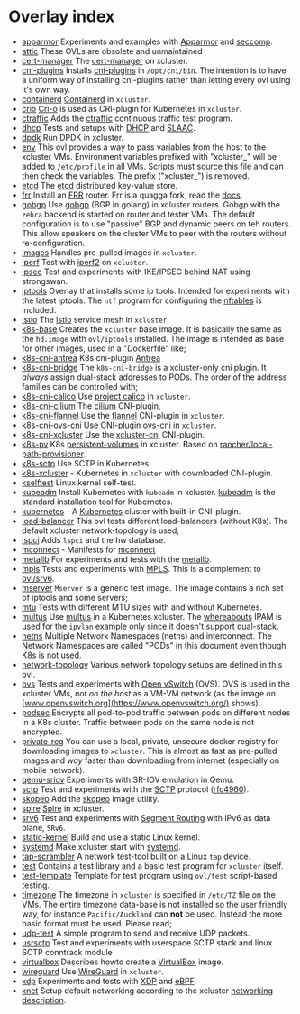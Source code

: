 # Overlay index

 * [apparmor](./ovl/apparmor/README.md)  Experiments and examples with [Apparmor](https://apparmor.net/) and [seccomp](https://en.wikipedia.org/wiki/Seccomp). 
 * [attic](./ovl/attic/README.md)  These OVLs are obsolete and unmaintained 
 * [cert-manager](./ovl/cert-manager/README.md)  The [cert-manager](https://github.com/jetstack/cert-manager) on xcluster. 
 * [cni-plugins](./ovl/cni-plugins/README.md)  Installs [cni-plugins](https://github.com/containernetworking/plugins) in `/opt/cni/bin`. The intention is to have a uniform way of installing cni-plugins rather than letting every ovl using it's own way. 
 * [containerd](./ovl/containerd/README.md)  [Containerd](https://containerd.io/) in `xcluster`. 
 * [crio](./ovl/crio/README.md)  [Cri-o](https://github.com/cri-o/cri-o) is used as CRI-plugin for Kubernetes in `xcluster`. 
 * [ctraffic](./ovl/ctraffic/README.md)  Adds the [ctraffic](https://github.com/Nordix/ctraffic) continuous traffic test program. 
 * [dhcp](./ovl/dhcp/README.md)  Tests and setups with [DHCP](https://en.wikipedia.org/wiki/Dynamic_Host_Configuration_Protocol) and [SLAAC](https://en.wikipedia.org/wiki/IPv6#Stateless_address_autoconfiguration_(SLAAC)). 
 * [dpdk](./ovl/dpdk/README.md)  Run DPDK in xcluster. 
 * [env](./ovl/env/README.md)  This ovl provides a way to pass variables from the host to the xcluster VMs. Environment variables prefixed with "xcluster_" will be added to `/etc/profile` in all VMs. Scripts must source this file and can then check the variables. The prefix ("xcluster_") is removed. 
 * [etcd](./ovl/etcd/README.md)  The [etcd](https://github.com/coreos/etcd) distributed key-value store. 
 * [frr](./ovl/frr/README.md)  Install an [FRR](https://frrouting.org/) router. Frr is a quagga fork, read the [docs](http://docs.frrouting.org/en/latest/). 
 * [gobgp](./ovl/gobgp/README.md)  Use [gobgp](https://github.com/osrg/gobgp) (BGP in golang) in xcluster routers. Gobgp with the `zebra` backend is started on router and tester VMs. The default configuration is to use "passive" BGP and dynamic peers on teh routers. This allow speakers on the cluster VMs to peer with the routers without re-configuration. 
 * [images](./ovl/images/README.md)  Handles pre-pulled images in `xcluster`. 
 * [iperf](./ovl/iperf/README.md)  Test with [iperf2](https://sourceforge.net/projects/iperf2/) on `xcluster`. 
 * [ipsec](./ovl/ipsec/README.md)  Test and experiments with IKE/IPSEC behind NAT using strongswan. 
 * [iptools](./ovl/iptools/README.md)  Overlay that installs some ip tools. Intended for experiments with the latest iptools. The `ntf` program for configuring the [nftables](https://netfilter.org/projects/nftables/index.html) is included. 
 * [istio](./ovl/istio/README.md)  The [Istio](https://istio.io/) service mesh in `xcluster`. 
 * [k8s-base](./ovl/k8s-base/README.md)  Creates the `xcluster` base image. It is basically the same as the `hd.image` with `ovl/iptools` installed. The image is intended as base for other images, used in a "Dockerfile" like; 
 * [k8s-cni-antrea](./ovl/k8s-cni-antrea/README.md)  K8s cni-plugin [Antrea](https://github.com/antrea-io/antrea) 
 * [k8s-cni-bridge](./ovl/k8s-cni-bridge/README.md)  The `k8s-cni-bridge` is a xcluster-only cni plugin. It *always* assign dual-stack addresses to PODs. The order of the address families can be controlled with; 
 * [k8s-cni-calico](./ovl/k8s-cni-calico/README.md)  Use [project calico](https://www.projectcalico.org/) in `xcluster`. 
 * [k8s-cni-cilium](./ovl/k8s-cni-cilium/README.md)  The [cilium](https://github.com/cilium/cilium) CNI-plugin, 
 * [k8s-cni-flannel](./ovl/k8s-cni-flannel/README.md)  Use the [flannel](https://github.com/flannel-io/flannel) CNI-plugin in `xcluster`. 
 * [k8s-cni-ovs-cni](./ovl/k8s-cni-ovs-cni/README.md)  Use CNI-plugin [ovs-cni](https://github.com/k8snetworkplumbingwg/ovs-cni) in `xcluster`. 
 * [k8s-cni-xcluster](./ovl/k8s-cni-xcluster/README.md)  Use the [xcluster-cni](https://github.com/Nordix/xcluster-cni) CNI-plugin. 
 * [k8s-pv](./ovl/k8s-pv/README.md)  K8s [persistent-volumes](https://kubernetes.io/docs/concepts/storage/persistent-volumes/) in xcluster. Based on [rancher/local-path-provisioner](https://github.com/rancher/local-path-provisioner). 
 * [k8s-sctp](./ovl/k8s-sctp/README.md)  Use SCTP in Kubernetes. 
 * [k8s-xcluster](./ovl/k8s-xcluster/README.md)  - Kubernetes in `xcluster` with downloaded CNI-plugin. 
 * [kselftest](./ovl/kselftest/README.md)  Linux kernel self-test. 
 * [kubeadm](./ovl/kubeadm/README.md)  Install Kubernetes with `kubeadm` in xcluster. [kubeadm](https://github.com/kubernetes/kubeadm) is the standard installation tool for Kubernetes. 
 * [kubernetes](./ovl/kubernetes/README.md)  - A [Kubernetes](https://kubernetes.io/) cluster with built-in CNI-plugin. 
 * [load-balancer](./ovl/load-balancer/README.md)  This ovl tests different load-balancers (without K8s). The default xcluster network-topology is used; 
 * [lspci](./ovl/lspci/README.md)  Adds `lspci` and the hw database. 
 * [mconnect](./ovl/mconnect/README.md)  - Manifests for [mconnect](https://github.com/Nordix/mconnect) 
 * [metallb](./ovl/metallb/README.md)  For experiments and tests with the [metallb](https://github.com/danderson/metallb). 
 * [mpls](./ovl/mpls/README.md)  Tests and experiments with [MPLS](https://en.wikipedia.org/wiki/Multiprotocol_Label_Switching). This is a complement to [ovl/srv6](https://github.com/Nordix/xcluster/tree/master/ovl/srv6). 
 * [mserver](./ovl/mserver/README.md)  `Mserver` is a generic test image. The image contains a rich set of iptools and some servers; 
 * [mtu](./ovl/mtu/README.md)  Tests with different MTU sizes with and without Kubernetes. 
 * [multus](./ovl/multus/README.md)  Use [multus](https://github.com/k8snetworkplumbingwg/multus-cni) in a Kubernetes xcluster. The [whereabouts](https://github.com/k8snetworkplumbingwg/whereabouts) IPAM is used for the `ipvlan` example only since it doesn't support dual-stack. 
 * [netns](./ovl/netns/README.md)  Multiple Network Namespaces (netns) and interconnect. The Network Namespaces are called "PODs" in this document even though K8s is not used. 
 * [network-topology](./ovl/network-topology/README.md)  Various network topology setups are defined in this ovl. 
 * [ovs](./ovl/ovs/README.md)  Tests and experiments with [Open vSwitch](https://www.openvswitch.org/) (OVS). OVS is used in the xcluster VMs, *not on the host* as a VM-VM network (as the image on [www.openvswitch.org](https://www.openvswitch.org/) shows). 
 * [podsec](./ovl/podsec/README.md)  Encrypts all pod-to-pod traffic between pods on different nodes in a K8s cluster. Traffic between pods on the same node is not encrypted. 
 * [private-reg](./ovl/private-reg/README.md)  You can use a local, private, unsecure docker registry for downloading images to `xcluster`. This is almost as fast as pre-pulled images and *way* faster than downloading from internet (especially on mobile network). 
 * [qemu-sriov](./ovl/qemu-sriov/README.md)  Experiments with SR-IOV emulation in Qemu. 
 * [sctp](./ovl/sctp/README.md)  Test and experiments with the [SCTP](https://en.wikipedia.org/wiki/Stream_Control_Transmission_Protocol) protocol ([rfc4960](https://datatracker.ietf.org/doc/html/rfc4960)). 
 * [skopeo](./ovl/skopeo/README.md)  Add the [skopeo](https://github.com/containers/skopeo) image utility. 
 * [spire](./ovl/spire/README.md)  [Spire](https://spiffe.io/docs/latest/spire-about/spire-concepts/) in xcluster. 
 * [srv6](./ovl/srv6/README.md)  Test and experiments with [Segment Routing](https://en.wikipedia.org/wiki/Segment_routing) with IPv6 as data plane, `SRv6`. 
 * [static-kernel](./ovl/static-kernel/README.md)  Build and use a static Linux kernel. 
 * [systemd](./ovl/systemd/README.md)  Make xcluster start with [systemd](https://www.freedesktop.org/wiki/Software/systemd/). 
 * [tap-scrambler](./ovl/tap-scrambler/README.md)  A network test-tool built on a Linux `tap` device. 
 * [test](./ovl/test/README.md)  Contains a test library and a basic test program for `xcluster` itself. 
 * [test-template](./ovl/test-template/README.md)  Template for test program using `ovl/test` script-based testing. 
 * [timezone](./ovl/timezone/README.md)  The timezone in `xcluster` is specified in `/etc/TZ` file on the VMs. The entire timezone data-base is not installed so the user friendly way, for instance `Pacific/Auckland` can **not** be used. Instead the more basic format must be used. Please read; 
 * [udp-test](./ovl/udp-test/README.md)  A simple program to send and receive UDP packets. 
 * [usrsctp](./ovl/usrsctp/README.md)  Test and experiments with userspace SCTP stack and linux SCTP conntrack module 
 * [virtualbox](./ovl/virtualbox/README.md)  Describes howto create a [VirtualBox](https://www.virtualbox.org/) image. 
 * [wireguard](./ovl/wireguard/README.md)  Use [WireGuard](https://www.wireguard.com/) in `xcluster`. 
 * [xdp](./ovl/xdp/README.md)  Experiments and tests with [XDP](https://en.wikipedia.org/wiki/Express_Data_Path) and [eBPF](https://ebpf.io/). 
 * [xnet](./ovl/xnet/README.md)  Setup default networking according to the xcluster [networking description](../../doc/networking.md). 
